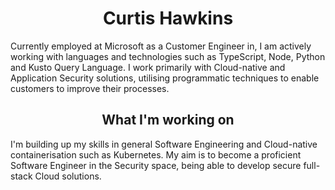 <h1 align="center">Curtis Hawkins</h1>
<p>
  Currently employed at Microsoft as a Customer Engineer in, I am actively working with languages and technologies such as TypeScript, Node, Python and Kusto Query Language. I work primarily with Cloud-native and Application Security solutions, utilising programmatic techniques to enable customers to improve their processes.
</p>
<div />
<h2 align="center">What I'm working on</h2>
<p>
  I'm building up my skills in general Software Engineering and Cloud-native containerisation such as Kubernetes. My aim is to become a proficient Software Engineer in the Security space, being able to develop secure full-stack Cloud solutions.
</p>
<div />
